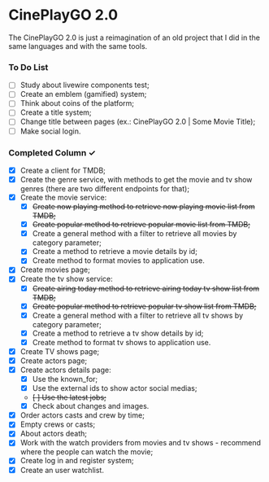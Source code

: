 # CinePlayGO 2.0

The CinePlayGO 2.0 is just a reimagination of an old project that I did in the same languages and with the same tools.

### To Do List

-   [ ] Study about livewire components test;
-   [ ] Create an emblem (gamified) system;
-   [ ] Think about coins of the platform;
-   [ ] Create a title system;
-   [ ] Change title between pages (ex.: CinePlayGO 2.0 | Some Movie Title);
-   [ ] Make social login.

### Completed Column ✓

-   [x] Create a client for TMDB;
-   [x] Create the genre service, with methods to get the movie and tv show genres (there are two different endpoints for that);
-   [x] Create the movie service:
    -   [x] <del>Create now playing method to retrieve now playing movie list from TMDB;</del>
    -   [x] <del>Create popular method to retrieve popular movie list from TMDB;</del>
    -   [x] Create a general method with a filter to retrieve all movies by category parameter;
    -   [x] Create a method to retrieve a movie details by id;
    -   [x] Create method to format movies to application use.
-   [x] Create movies page;
-   [x] Create the tv show service:
    -   [x] <del>Create airing today method to retrieve airing today tv show list from TMDB;</del>
    -   [x] <del>Create popular method to retrieve popular tv show list from TMDB;</del>
    -   [x] Create a general method with a filter to retrieve all tv shows by category parameter;
    -   [x] Create a method to retrieve a tv show details by id;
    -   [x] Create method to format tv shows to application use.
-   [x] Create TV shows page;
-   [x] Create actors page;
-   [x] Create actors details page:
    -   [x] Use the known_for;
    -   [x] Use the external ids to show actor social medias;
    -   <del>[ ] Use the latest jobs;</del>
    -   [x] Check about changes and images.
-   [x] Order actors casts and crew by time;
-   [x] Empty crews or casts;
-   [x] About actors death;
-   [x] Work with the watch providers from movies and tv shows - recommend where the people can watch the movie;
-   [x] Create log in and register system;
-   [x] Create an user watchlist.
